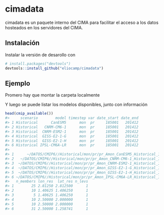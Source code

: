 
<!-- README.md is generated from README.Rmd. Please edit that file -->

# cimadata

<!-- badges: start -->

<!-- badges: end -->

cimadata es un paquete interno del CIMA para facilitar el acceso a los
datos hosteados en los servidores del CIMA.

## Instalación

Instalar la versión de desarollo con

``` r
# install.packages("devtools")
devtools::install_github("eliocamp/cimadata")
```

## Ejemplo

Promero hay que montar la carpeta localmente

Y luego se puede listar los modelos disponibles, junto con información

``` r
head(cmip_available())
#>     scenario        model timestep var date_start date_end
#> 1 Historical      CanESM5      mon  pr     185001   201412
#> 2 Historical   CNRM-CM6-1      mon  pr     185001   201412
#> 3 Historical  CNRM-ESM2-1      mon  pr     185001   201412
#> 4 Historical  GISS-E2-1-G      mon  pr     185001   201412
#> 5 Historical  GISS-E2-1-H      mon  pr     185001   201412
#> 6 Historical IPSL-CM6A-LR      mon  pr     185001   201412
#>                                                                                 file
#> 1      ~/DATOS/CMIP6//Historical/mon/pr/pr_Amon_CanESM5_Historical_185001-201412.nc4
#> 2   ~/DATOS/CMIP6//Historical/mon/pr/pr_Amon_CNRM-CM6-1_Historical_185001-201412.nc4
#> 3  ~/DATOS/CMIP6//Historical/mon/pr/pr_Amon_CNRM-ESM2-1_Historical_185001-201412.nc4
#> 4  ~/DATOS/CMIP6//Historical/mon/pr/pr_Amon_GISS-E2-1-G_Historical_185001-201412.nc4
#> 5  ~/DATOS/CMIP6//Historical/mon/pr/pr_Amon_GISS-E2-1-H_Historical_185001-201412.nc4
#> 6 ~/DATOS/CMIP6//Historical/mon/pr/pr_Amon_IPSL-CM6A-LR_Historical_185001-201412.nc4
#>   n_members lon_res  lat_res n_levs
#> 1        25 2.81250 2.812500      1
#> 2        10 1.40625 1.406250      1
#> 3         5 1.40625 1.406250      1
#> 4        10 2.50000 2.000000      1
#> 5        10 2.50000 2.000000      1
#> 6        31 2.50000 1.258741      1
```
